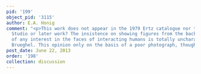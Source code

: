 ```yaml
---
pid: '199'
object_pid: '3115'
author: E.A. Honig
comment: "<p>This work does not appear in the 1979 Ertz catalogue nor the Honig Database.
  Studio or later work? The insistence on showing figures from the back and the lack
  of any interest in the faces of interacting humans is totally uncharacteristic of
  Brueghel. This opinion only on the basis of a poor photograph, though.</p>"
post_date: June 22, 2013
order: '198'
collection: discussion
---
```

